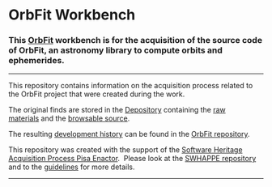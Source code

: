 # OrbFit Workbench

### This [OrbFit](https://github.com/Unipisa/SWHAPPE) workbench is for the acquisition of the source code of OrbFit, an astronomy library to compute orbits and ephemerides.

-------------------

This repository contains information on the acquisition process related to the OrbFit project that were created during the work.

The original finds are stored in the [Depository](https://github.com/Unipisa/OrbFit-Depository) containing the [raw materials](https://github.com/Unipisa/OrbFit-Depository/tree/master/raw_materials) and the [browsable source](https://github.com/Unipisa/OrbFit-Depository/tree/master/browsable_source).

The resulting 
[development history](https://github.com/Unipisa/OrbFit/tree/SourceCode/) can be found in the [OrbFit repository](https://github.com/Unipisa/OrbFit).

This repository was created with the support of the [Software Heritage Acquisition Process Pisa Enactor](https://github.com/Unipisa/SWHAPPE).  
Please look at the [SWHAPPE repository](https://github.com/Unipisa/SWHAPPE/README.md) and to the [guidelines](https://github.com/SoftwareHeritage/swhapguide/blob/master/SWHAP%40Pisa.pdf) for more details.

-------------------
